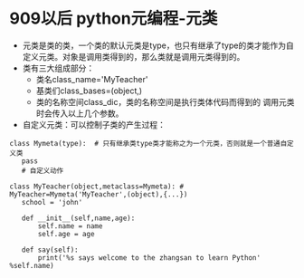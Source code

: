 # 909以后 python元编程-元类

 - 元类是类的类，一个类的默认元类是type，也只有继承了type的类才能作为自定义元类。对象是调用类得到的，那么类就是调用元类得到的。
 - 类有三大组成部分：
    - 类名class_name='MyTeacher'
    - 基类们class_bases=(object,)
    - 类的名称空间class_dic，类的名称空间是执行类体代码而得到的
    调用元类时会传入以上几个参数。
 - 自定义元类：可以控制子类的产生过程：
 ```python3
 class Mymeta(type):  # 只有继承类type类才能称之为一个元类，否则就是一个普通自定义类
    pass
    # 自定义动作

class MyTeacher(object,metaclass=Mymeta): # MyTeacher=Mymeta('MyTeacher',(object),{...})
    school = 'john'

    def __init__(self,name,age):
        self.name = name
        self.age = age

    def say(self):
        print('%s says welcome to the zhangsan to learn Python' %self.name)
 ```
